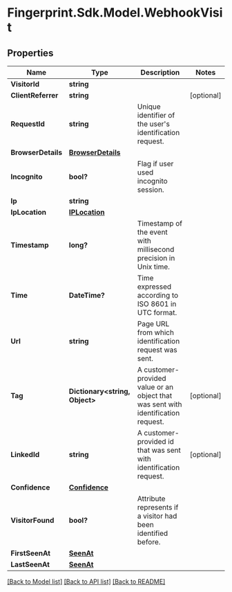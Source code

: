 # Fingerprint.Sdk.Model.WebhookVisit
## Properties

Name | Type | Description | Notes
------------ | ------------- | ------------- | -------------
**VisitorId** | **string** |  | 
**ClientReferrer** | **string** |  | [optional] 
**RequestId** | **string** | Unique identifier of the user&#x27;s identification request. | 
**BrowserDetails** | [**BrowserDetails**](BrowserDetails.md) |  | 
**Incognito** | **bool?** | Flag if user used incognito session. | 
**Ip** | **string** |  | 
**IpLocation** | [**IPLocation**](IPLocation.md) |  | 
**Timestamp** | **long?** | Timestamp of the event with millisecond precision in Unix time. | 
**Time** | **DateTime?** | Time expressed according to ISO 8601 in UTC format. | 
**Url** | **string** | Page URL from which identification request was sent. | 
**Tag** | **Dictionary&lt;string, Object&gt;** | A customer-provided value or an object that was sent with identification request. | [optional] 
**LinkedId** | **string** | A customer-provided id that was sent with identification request. | [optional] 
**Confidence** | [**Confidence**](Confidence.md) |  | 
**VisitorFound** | **bool?** | Attribute represents if a visitor had been identified before. | 
**FirstSeenAt** | [**SeenAt**](SeenAt.md) |  | 
**LastSeenAt** | [**SeenAt**](SeenAt.md) |  | 

[[Back to Model list]](../README.md#documentation-for-models) [[Back to API list]](../README.md#documentation-for-api-endpoints) [[Back to README]](../README.md)


